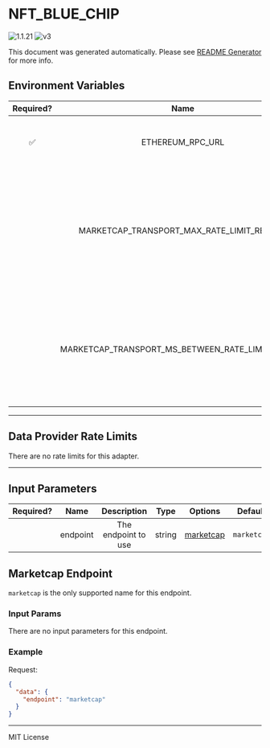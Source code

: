 # NFT_BLUE_CHIP

![1.1.21](https://img.shields.io/github/package-json/v/smartcontractkit/external-adapters-js?filename=packages/sources/nft-blue-chip/package.json) ![v3](https://img.shields.io/badge/framework%20version-v3-blueviolet)

This document was generated automatically. Please see [README Generator](../../scripts#readme-generator) for more info.

## Environment Variables

| Required? |                       Name                        |                                                    Description                                                    |  Type  | Options | Default |
| :-------: | :-----------------------------------------------: | :---------------------------------------------------------------------------------------------------------------: | :----: | :-----: | :-----: |
|    ✅     |                 ETHEREUM_RPC_URL                  |                                        RPC URL to an Ethereum mainnet node                                        | string |         |         |
|           |    MARKETCAP_TRANSPORT_MAX_RATE_LIMIT_RETRIES     | Maximum amount of times the Marketcap Transport will attempt to set up a request when blocked by the rate limiter | number |         |   `3`   |
|           | MARKETCAP_TRANSPORT_MS_BETWEEN_RATE_LIMIT_RETRIES |           Time that the Marketcap Transport will wait between retries when blocked by the rate limiter            | number |         |  `400`  |

---

## Data Provider Rate Limits

There are no rate limits for this adapter.

---

## Input Parameters

| Required? |   Name   |     Description     |  Type  |             Options              |   Default   |
| :-------: | :------: | :-----------------: | :----: | :------------------------------: | :---------: |
|           | endpoint | The endpoint to use | string | [marketcap](#marketcap-endpoint) | `marketcap` |

## Marketcap Endpoint

`marketcap` is the only supported name for this endpoint.

### Input Params

There are no input parameters for this endpoint.

### Example

Request:

```json
{
  "data": {
    "endpoint": "marketcap"
  }
}
```

---

MIT License
